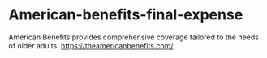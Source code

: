 # American-benefits-final-expense
American Benefits provides comprehensive coverage tailored to the needs of older adults. 
https://theamericanbenefits.com/
